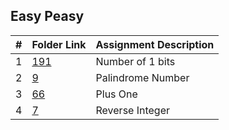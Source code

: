 ##  Easy Peasy

|   #   | Folder Link | Assignment Description |
| :---: | ----------- | ---------------------- |
|1| [191](https://github.com/srocka0716/4883-Prog-Tech/tree/main/Assignments/A05/Number-of-1-bits)         |Number of 1 bits|
|2| [9](https://github.com/srocka0716/4883-Prog-Tech/tree/main/Assignments/A05/Palindrome-Number)         |Palindrome Number|
|3| [66](https://github.com/srocka0716/4883-Prog-Tech/tree/main/Assignments/A05/Plus-one)         |Plus One|
|4| [7](https://github.com/srocka0716/4883-Prog-Tech/tree/main/Assignments/A05/Reverse-Integer)         |Reverse Integer|

